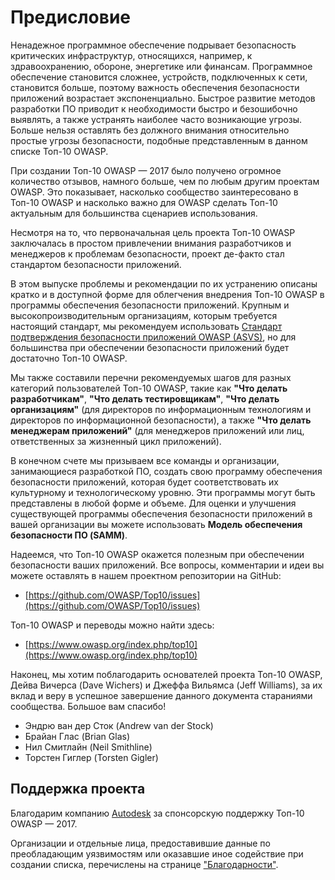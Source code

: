# Предисловие

Ненадежное программное обеспечение подрывает безопасность критических инфраструктур, относящихся, например, к здравоохранению, обороне, энергетике или финансам. Программное обеспечение становится сложнее, устройств, подключенных к сети, становится больше, поэтому важность обеспечения безопасности приложений  возрастает экспоненциально. Быстрое развитие методов разработки ПО приводит к необходимости быстро и безошибочно выявлять, а также устранять наиболее часто возникающие угрозы. Больше нельзя оставлять без должного внимания относительно простые угрозы безопасности, подобные представленным в данном списке Топ-10 OWASP.

При создании Топ-10 OWASP — 2017 было получено огромное количество отзывов, намного больше, чем по любым другим проектам OWASP. Это показывает, насколько сообщество заинтересовано в Топ-10 OWASP и насколько важно для OWASP сделать Топ-10 актуальным для большинства сценариев использования.

Несмотря на то, что первоначальная цель проекта Топ-10 OWASP заключалась в простом привлечении внимания разработчиков и менеджеров к проблемам безопасности, проект де-факто стал стандартом безопасности приложений.

В этом выпуске проблемы и рекомендации по их устранению описаны кратко и в доступной форме для облегчения внедрения Топ-10 OWASP в программы обеспечения безопасности приложений. Крупным и высокопроизводительным организациям, которым требуется настоящий стандарт, мы рекомендуем использовать [Стандарт подтверждения безопасности приложений OWASP (ASVS)](https://www.owasp.org/index.php/ASVS), но для большинства при обеспечении безопасности приложений будет достаточно Топ-10 OWASP.

Мы также составили перечни рекомендуемых шагов для разных категорий пользователей Топ-10 OWASP, такие как **"Что делать разработчикам"**, **"Что делать тестировщикам"**, **"Что делать организациям"** (для директоров по информационным технологиям и директоров по информационной безопасности), а также **"Что делать менеджерам приложений"** (для менеджеров приложений или лиц, ответственных за жизненный цикл приложений).

В конечном счете мы призываем все команды и организации, занимающиеся разработкой ПО, создать свою программу обеспечения безопасности приложений, которая будет соответствовать их культурному и технологическому уровню. Эти программы могут быть представлены в любой форме и объеме. Для оценки и улучшения существующей программы обеспечения безопасности приложений в вашей организации вы можете использовать **Модель обеспечения безопасности ПО (SAMM)**.

Надеемся, что Топ-10 OWASP окажется полезным при обеспечении безопасности ваших приложений. Все вопросы, комментарии и идеи вы можете оставлять в нашем проектном репозитории на GitHub:

* [https://github.com/OWASP/Top10/issues](https://github.com/OWASP/Top10/issues)

Топ-10 OWASP и переводы можно найти здесь:

* [https://www.owasp.org/index.php/top10](https://www.owasp.org/index.php/top10)

Наконец, мы хотим поблагодарить основателей проекта Топ-10 OWASP, Дейва Вичерса (Dave Wichers) и Джеффа Вильямса (Jeff Williams), за их вклад и веру в успешное завершение данного документа стараниями сообщества. Большое вам спасибо!

* Эндрю ван дер Сток (Andrew van der Stock)
* Брайан Глас (Brian Glas)
* Нил Смитлайн (Neil Smithline)
* Торстен Гиглер (Torsten Gigler)

## Поддержка проекта

Благодарим компанию [Autodesk](https://www.autodesk.com) за спонсорскую поддержку Топ-10 OWASP — 2017.

Организации и отдельные лица, предоставившие данные по преобладающим уязвимостям или оказавшие иное содействие при создании списка, перечислены на странице ["Благодарности"](OWASP%20Top%2010/Top10/2017/ru/0xd1-data-contributors.md).
